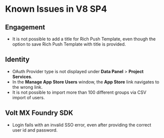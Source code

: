                            

Known Issues in V8 SP4
======================

Engagement
----------

*   It is not possible to add a title for Rich Push Template, even though the option to save Rich Push Template with title is provided.

Identity
--------

*   OAuth Provider type is not displayed under **Data Panel** > **Project Services**.
*   In the **Manage App Store Users** window, the **App Store** link navigates to the wrong link.
*   It is not possible to import more than 100 different groups via CSV import of users.

Volt MX  Foundry SDK
---------------

*   Login fails with an invalid SSO error, even after providing the correct user id and password.
